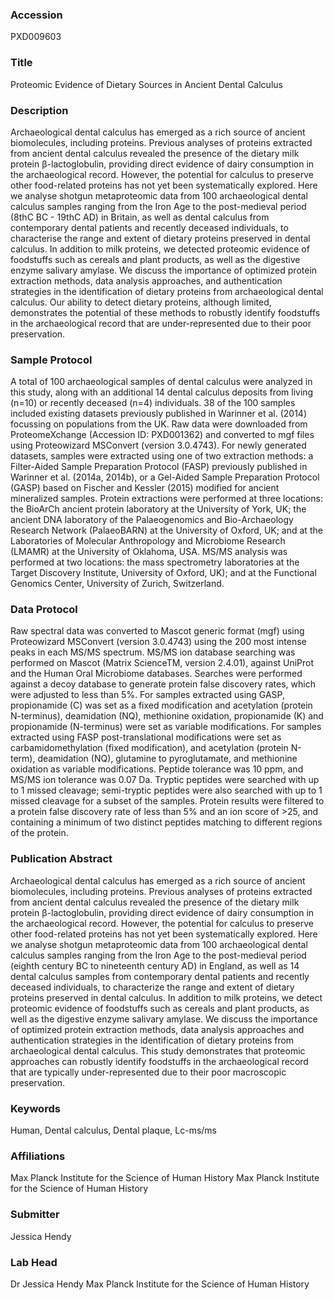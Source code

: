 ### Accession
PXD009603

### Title
Proteomic Evidence of Dietary Sources in Ancient Dental Calculus

### Description
Archaeological dental calculus has emerged as a rich source of ancient biomolecules, including proteins. Previous analyses of proteins extracted from ancient dental calculus revealed the presence of the dietary milk protein β-lactoglobulin, providing direct evidence of dairy consumption in the archaeological record. However, the potential for calculus to preserve other food-related proteins has not yet been systematically explored. Here we analyse shotgun metaproteomic data from 100 archaeological dental calculus samples ranging from the Iron Age to the post-medieval period (8thC BC - 19thC AD) in Britain, as well as dental calculus from contemporary dental patients and recently deceased individuals, to characterise the range and extent of dietary proteins preserved in dental calculus. In addition to milk proteins, we detected proteomic evidence of foodstuffs such as cereals and plant products, as well as the digestive enzyme salivary amylase. We discuss the importance of optimized protein extraction methods, data analysis approaches, and authentication strategies in the identification of dietary proteins from archaeological dental calculus. Our ability to detect dietary proteins, although limited, demonstrates the potential of these methods to robustly identify foodstuffs in the archaeological record that are under-represented due to their poor preservation.

### Sample Protocol
A total of 100 archaeological samples of dental calculus were analyzed in this study, along with an additional 14 dental calculus deposits from living (n=10) or recently deceased (n=4) individuals. 38 of the 100 samples included existing datasets previously published in Warinner et al. (2014) focussing on populations from the UK. Raw data were downloaded from ProteomeXchange (Accession ID: PXD001362) and converted to mgf files using Proteowizard MSConvert (version 3.0.4743). For newly generated datasets, samples were extracted using one of two extraction methods: a Filter-Aided Sample Preparation Protocol (FASP) previously published in Warinner et al. (2014a, 2014b), or a Gel-Aided Sample Preparation Protocol (GASP) based on Fischer and Kessler (2015) modified for ancient mineralized samples. Protein extractions were performed at three locations: the BioArCh ancient protein laboratory at the University of York, UK; the ancient DNA laboratory of the Palaeogenomics and Bio-Archaeology Research Network (PalaeoBARN) at the University of Oxford, UK; and at the Laboratories of Molecular Anthropology and Microbiome Research (LMAMR) at the University of Oklahoma, USA. MS/MS analysis was performed at two locations: the mass spectrometry laboratories at the Target Discovery Institute, University of Oxford, UK); and at the Functional Genomics Center, University of Zurich, Switzerland.

### Data Protocol
Raw spectral data was converted to Mascot generic format (mgf) using Proteowizard MSConvert (version 3.0.4743) using the 200 most intense peaks in each MS/MS spectrum. MS/MS ion database searching was performed on Mascot (Matrix ScienceTM, version 2.4.01), against UniProt and the Human Oral Microbiome databases. Searches were performed against a decoy database to generate protein false discovery rates, which were adjusted to less than 5%. For samples extracted using GASP, propionamide (C) was set as a fixed modification and acetylation (protein N-terminus), deamidation (NQ), methionine oxidation, propionamide (K) and propionamide (N-terminus) were set as variable modifications. For samples extracted using FASP post-translational modifications were set as carbamidomethylation (fixed modification), and acetylation (protein N-term), deamidation (NQ), glutamine to pyroglutamate, and methionine oxidation as variable modifications. Peptide tolerance was 10 ppm, and MS/MS ion tolerance was 0.07 Da. Tryptic peptides were searched with up to 1 missed cleavage; semi-tryptic peptides were also searched with up to 1 missed cleavage for a subset of the samples. Protein results were filtered to a protein false discovery rate of less than 5% and an ion score of >25, and containing a minimum of two distinct peptides matching to different regions of the protein.

### Publication Abstract
Archaeological dental calculus has emerged as a rich source of ancient biomolecules, including proteins. Previous analyses of proteins extracted from ancient dental calculus revealed the presence of the dietary milk protein &#x3b2;-lactoglobulin, providing direct evidence of dairy consumption in the archaeological record. However, the potential for calculus to preserve other food-related proteins has not yet been systematically explored. Here we analyse shotgun metaproteomic data from 100 archaeological dental calculus samples ranging from the Iron Age to the post-medieval period (eighth century BC to nineteenth century AD) in England, as well as 14 dental calculus samples from contemporary dental patients and recently deceased individuals, to characterize the range and extent of dietary proteins preserved in dental calculus. In addition to milk proteins, we detect proteomic evidence of foodstuffs such as cereals and plant products, as well as the digestive enzyme salivary amylase. We discuss the importance of optimized protein extraction methods, data analysis approaches and authentication strategies in the identification of dietary proteins from archaeological dental calculus. This study demonstrates that proteomic approaches can robustly identify foodstuffs in the archaeological record that are typically under-represented due to their poor macroscopic preservation.

### Keywords
Human, Dental calculus, Dental plaque, Lc-ms/ms

### Affiliations
Max Planck Institute for the Science of Human History 
Max Planck Institute for the Science of Human History

### Submitter
Jessica Hendy

### Lab Head
Dr Jessica Hendy
Max Planck Institute for the Science of Human History


